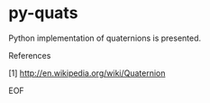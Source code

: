 py-quats
========

Python implementation of quaternions is presented. 

References

[1] http://en.wikipedia.org/wiki/Quaternion

EOF
